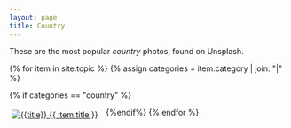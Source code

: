 ```yaml
---
layout: page
title: Country
---
```

These are the most popular _country_ photos, found on Unsplash.

{% for item in site.topic %}
{% assign categories = item.category | join: "|" %}

{% if categories == "country" %}
<div style="padding: 4px; float:left; width: 33%"><a title="{{title}}" href="{{ item.url }}"><img alt="{{title}}" src="{{ item.image }}"> {{ item.title }}</a></div>
{%endif%}
{% endfor %}

